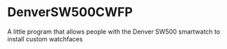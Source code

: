# DenverSW500CWFP
A little program that allows people with the Denver SW500 smartwatch to install custom watchfaces
